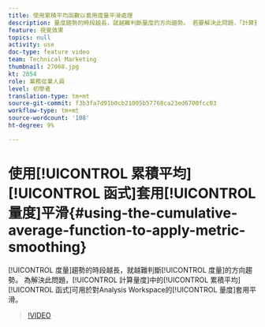 ```yaml
---
title: 使用累積平均函數以套用度量平滑處理
description: 量度趨勢的時段越長，就越難判斷量度的方向趨勢。 若要解決此問題，「計算量度」中的「累積平均值」函式可用來套用平滑至Analysis Workspace的量度。
feature: 視覺效果
topics: null
activity: use
doc-type: feature video
team: Technical Marketing
thumbnail: 27068.jpg
kt: 2854
role: 業務從業人員
level: 初學者
translation-type: tm+mt
source-git-commit: f3b3fa7d91b0cb21005b57768ca23ed6700fcc03
workflow-type: tm+mt
source-wordcount: '108'
ht-degree: 9%

---
```



# 使用[!UICONTROL 累積平均][!UICONTROL 函式]套用[!UICONTROL 量度]平滑{#using-the-cumulative-average-function-to-apply-metric-smoothing}

[!UICONTROL 度量]趨勢的時段越長，就越難判斷[!UICONTROL 度量]的方向趨勢。 為解決此問題，[!UICONTROL 計算量度]中的[!UICONTROL 累積平均][!UICONTROL 函式]可用於對Analysis Workspace的[!UICONTROL 量度]套用平滑。

>[!VIDEO](https://video.tv.adobe.com/v/27068/?quality=9)
